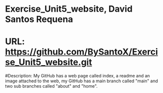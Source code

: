 # Exercise_Unit5_website, David Santos Requena
# URL: https://github.com/BySantoX/Exercise_Unit5_website.git
#Description: My GitHub has a web page called index, a readme and an image attached to the web, my GitHub has a main branch called "main" and two sub branches called "about" and "home".
